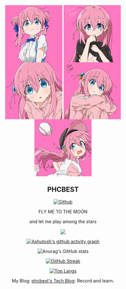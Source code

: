 <div align="center">

  <img src="https://raw.githubusercontent.com/phcbest/PicBed/main/img/202312122358466.png" align="center" alt="GitHub Readme Stats" style="width:180px; height:180px; " />
  <img src="https://raw.githubusercontent.com/phcbest/PicBed/main/img/202312122358467.png" align="center" alt="GitHub Readme Stats" style="width:180px; height:180px; " />
  <img src="https://raw.githubusercontent.com/phcbest/PicBed/main/img/202312122358464.png" align="center" alt="GitHub Readme Stats" style="width:180px; height:180px; " />
  <img src="https://raw.githubusercontent.com/phcbest/PicBed/main/img/202312122358463.png" align="center" alt="GitHub Readme Stats" style="width:180px; height:180px; " />
  <img src="https://raw.githubusercontent.com/phcbest/PicBed/main/img/202312122358465.png" align="center" alt="GitHub Readme Stats" style="width:180px; height:180px; " />
  
  <h2 align="center">PHCBEST</h2>
 
  [![Github](https://img.shields.io/github/followers/phcbest?label=Follow&style=social)](https://phcbest.github.io/)
  
  <p align="center">FLY ME TO THE MOON</p>
  <p align="center">and let me play among the stars</p>
 
  <img src="https://github-profile-trophy.vercel.app/?username=phcbest&column=-1" align="center"/>
 
  <p align="center"></p>

 [![Ashutosh's github activity graph](https://github-readme-activity-graph.vercel.app/graph?username=phcbest&theme=github-light&radius=10 )](https://github.com/ashutosh00710/github-readme-activity-graph)
 
 ![Anurag's GitHub stats](https://github-readme-stats.vercel.app/api?username=phcbest&show_icons=true)

 [![GitHub Streak](https://streak-stats.demolab.com?user=phcbest)](https://git.io/streak-stats)

 [![Top Langs](https://github-readme-stats.vercel.app/api/top-langs/?username=phcbest)](https://github.com/anuraghazra/github-readme-stats)


 My Blog: [phcbest's Tech Blog](https://phcbest.github.io/): Record and learn.
</div>
